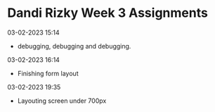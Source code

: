 # Dandi Rizky Week 3 Assignments

03-02-2023 15:14

- debugging, debugging and debugging.

03-02-2023 16:14

- Finishing form layout

03-02-2023 19:35

- Layouting screen under 700px
